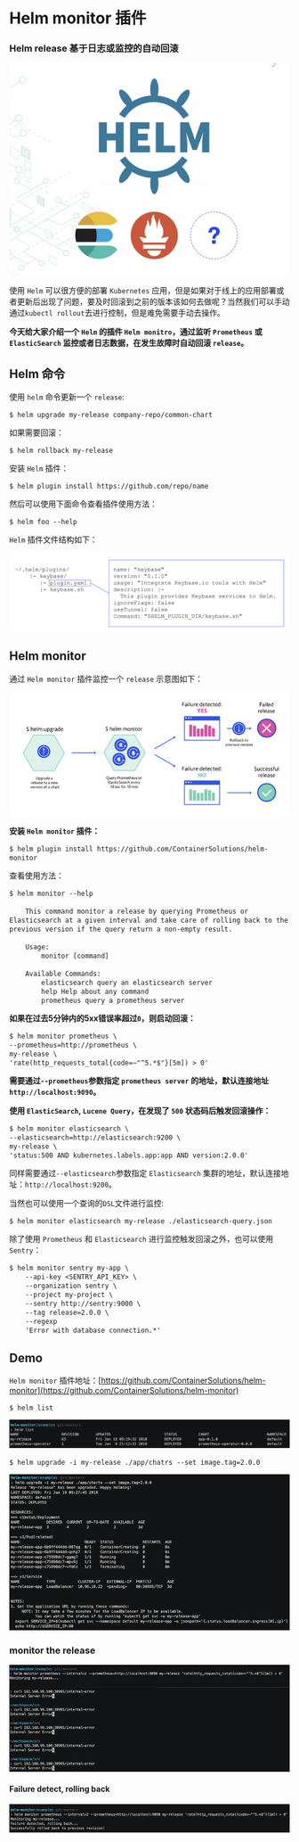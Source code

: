 # Helm monitor 插件

### Helm release 基于日志或监控的自动回滚

![Alt Image Text](images/helm/helm9_1.png "Headline image")

使用 `Helm` 可以很方便的部署 `Kubernetes` 应用，但是如果对于线上的应用部署或者更新后出现了问题，要及时回滚到之前的版本该如何去做呢？当然我们可以手动通过`kubectl rollout`去进行控制，但是难免需要手动去操作。

**今天给大家介绍一个 `Helm` 的插件 `Helm monitro`，通过监听 `Prometheus` 或 `ElasticSearch` 监控或者日志数据，在发生故障时自动回滚 `release`。**


## Helm 命令

使用 `helm` 命令更新一个 `release`:

```
$ helm upgrade my-release company-repo/common-chart
```

如果需要回滚：

```
$ helm rollback my-release
```

安装 `Helm` 插件：

```
$ helm plugin install https://github.com/repo/name
```

然后可以使用下面命令查看插件使用方法：

```
$ helm foo --help
```

`Helm` 插件文件结构如下：

![Alt Image Text](images/helm/helm9_2.png "Headline image")

## Helm monitor

通过 `Helm monitor` 插件监控一个 `release` 示意图如下：

![Alt Image Text](images/helm/helm9_3.png "Headline image")

**安装 `Helm monitor` 插件：**

```
$ helm plugin install https://github.com/ContainerSolutions/helm-monitor
```

查看使用方法：

```
$ helm monitor --help

    This command monitor a release by querying Prometheus or Elasticsearch at a given interval and take care of rolling back to the previous version if the query return a non-empty result.

    Usage:
        monitor [command]

    Available Commands:
        elasticsearch query an elasticsearch server
        help Help about any command
        prometheus query a prometheus server
```

**如果在过去5分钟内的5xx错误率超过`0`，则启动回滚：**

```
$ helm monitor prometheus \
--prometheus=http://prometheus \
my-release \
'rate(http_requests_total{code=~"^5.*$"}[5m]) > 0'
```

**需要通过`--prometheus`参数指定 `prometheus server` 的地址，默认连接地址`http://localhost:9090`。**

**使用 `ElasticSearch`, `Lucene Query`，在发现了 `500` 状态码后触发回滚操作：**

```
$ helm monitor elasticsearch \
--elasticsearch=http://elasticsearch:9200 \
my-release \
'status:500 AND kubernetes.labels.app:app AND version:2.0.0'
```

同样需要通过`--elasticsearch`参数指定 `Elasticsearch` 集群的地址，默认连接地址：`http://localhost:9200`。

当然也可以使用一个查询的`DSL`文件进行监控:

```
$ helm monitor elasticsearch my-release ./elasticsearch-query.json
```

除了使用 `Prometheus` 和 `Elasticsearch` 进行监控触发回滚之外，也可以使用`Sentry`：

```
$ helm monitor sentry my-app \
    --api-key <SENTRY_API_KEY> \
    --organization sentry \
    --project my-project \
    --sentry http://sentry:9000 \
    --tag release=2.0.0 \
    --regexp
    'Error with database connection.*'
```

## Demo

`Helm monitor` 插件地址：[https://github.com/ContainerSolutions/helm-monitor](https://github.com/ContainerSolutions/helm-monitor)


```
$ helm list
```

![Alt Image Text](images/helm/helm9_4.png "Headline image")

```
$ helm upgrade -i my-release ./app/chatrs --set image.tag=2.0.0
```
![Alt Image Text](images/helm/helm9_5.png "Headline image")

### monitor the release

![Alt Image Text](images/helm/helm9_6.png "Headline image")

#### Failure detect, rolling back

![Alt Image Text](images/helm/helm9_7.png "Headline image")








